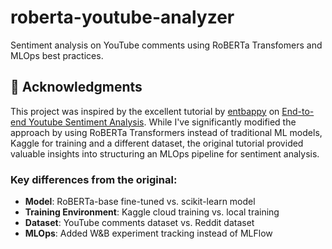 # roberta-youtube-analyzer
Sentiment analysis on YouTube comments using RoBERTa Transfomers and MLOps best practices.

## 🙏 Acknowledgments

This project was inspired by the excellent tutorial by [entbappy](https://github.com/entbappy) on [End-to-end Youtube Sentiment Analysis](https://github.com/entbappy/End-to-end-Youtube-Sentiment). While I've significantly modified the approach by using RoBERTa Transformers instead of traditional ML models, Kaggle for training and a different dataset, the original tutorial provided valuable insights into structuring an MLOps pipeline for sentiment analysis.

### Key differences from the original:
- **Model**: RoBERTa-base fine-tuned vs. scikit-learn model
- **Training Environment**: Kaggle cloud training vs. local training  
- **Dataset**: YouTube comments dataset vs. Reddit dataset
- **MLOps**: Added W&B experiment tracking instead of MLFlow
